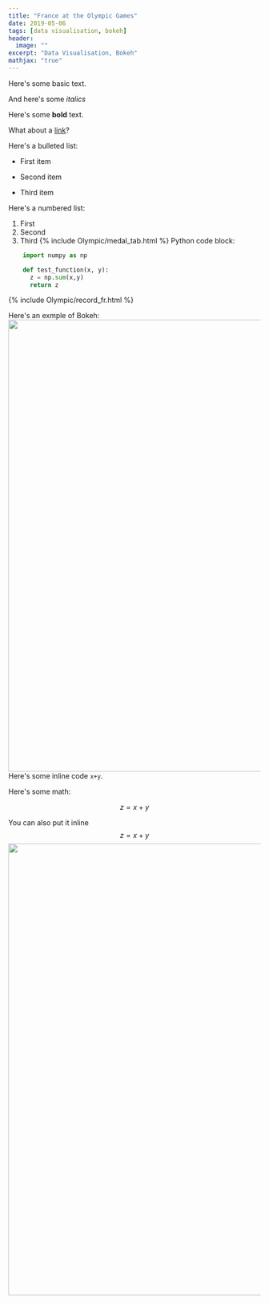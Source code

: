 ```yaml
---
title: "France at the Olympic Games"
date: 2019-05-06
tags: [data visualisation, bokeh]
header:
  image: ""
excerpt: "Data Visualisation, Bokeh"
mathjax: "true"
---
```



Here's some basic text.

And here's some *italics*

Here's some **bold** text.

What about a [link](https://github.com/dataoptimal)?

Here's a bulleted list:
* First item
+ Second item
- Third item

Here's a numbered list:
1. First
2. Second
3. Third
{% include Olympic/medal_tab.html %}
Python code block:
```python
    import numpy as np

    def test_function(x, y):
      z = np.sum(x,y)
      return z
```




{% include Olympic/record_fr.html %}

Here's an exmple of Bokeh:
<img src="{{ site.url }}{{ site.baseurl }}/images/olympic/olympic.gif"  width="1500" height='900'/>
Here's some inline code `x+y`.


Here's some math:

$$z=x+y$$

You can also put it inline $$z=x+y$$
<img src="{{ site.url }}{{ site.baseurl }}/images/olympic/olympictools.gif"  width="1500" height='900'/>
